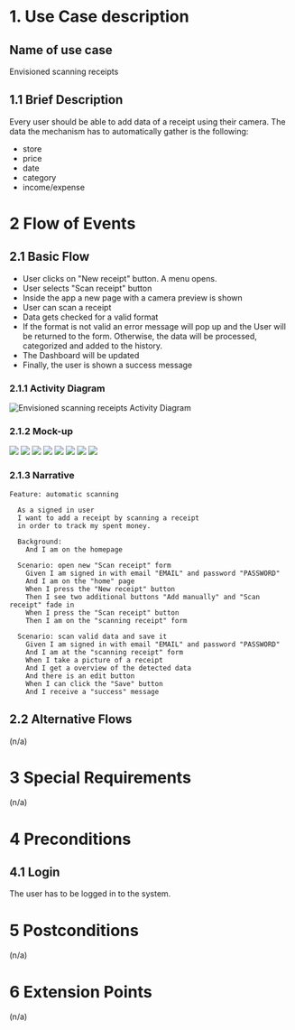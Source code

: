 # 1. Use Case description

## Name of use case

Envisioned scanning receipts

## 1.1 Brief Description

Every user should be able to add data of a receipt using their camera. The data the mechanism has to automatically gather is the following:

- store
- price
- date
- category
- income/expense

# 2 Flow of Events

## 2.1 Basic Flow

- User clicks on "New receipt" button. A menu opens.
- User selects "Scan receipt" button
- Inside the app a new page with a camera preview is shown
- User can scan a receipt
- Data gets checked for a valid format
- If the format is not valid an error message will pop up and the User will be returned to the form. Otherwise, the data will be processed, categorized and added to the history.
- The Dashboard will be updated
- Finally, the user is shown a success message

### 2.1.1 Activity Diagram

![Envisioned scanning receipts Activity Diagram](./scanning_data.drawio.svg)

### 2.1.2 Mock-up

![](./Slice%201.png)
![](./Slice%202.png)
![](./Slice%203.png)
![](./Slice%204.png)
![](./Slice%205.png)
![](./Slice%206.png)
![](./Slice%207.png)
![](./Slice%208.png)

### 2.1.3 Narrative

```gherkin
Feature: automatic scanning

  As a signed in user
  I want to add a receipt by scanning a receipt
  in order to track my spent money.

  Background:
    And I am on the homepage

  Scenario: open new "Scan receipt" form
    Given I am signed in with email "EMAIL" and password "PASSWORD"
    And I am on the "home" page
    When I press the "New receipt" button
    Then I see two additional buttons "Add manually" and "Scan receipt" fade in
    When I press the "Scan receipt" button
    Then I am on the "scanning receipt" form

  Scenario: scan valid data and save it
    Given I am signed in with email "EMAIL" and password "PASSWORD"
    And I am at the "scanning receipt" form
    When I take a picture of a receipt
    And I get a overview of the detected data
    And there is an edit button
    When I can click the "Save" button
    And I receive a "success" message
```

## 2.2 Alternative Flows

(n/a)

# 3 Special Requirements

(n/a)

# 4 Preconditions

## 4.1 Login

The user has to be logged in to the system.

# 5 Postconditions

(n/a)

# 6 Extension Points

(n/a)
